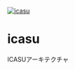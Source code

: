 [![icasu](https://img.shields.io/endpoint?url=https://raw.githubusercontent.com/classmethod/icasu/main/badge.json)](https://github.com/classmethod/icasu)

# icasu
ICASUアーキテクチャ
